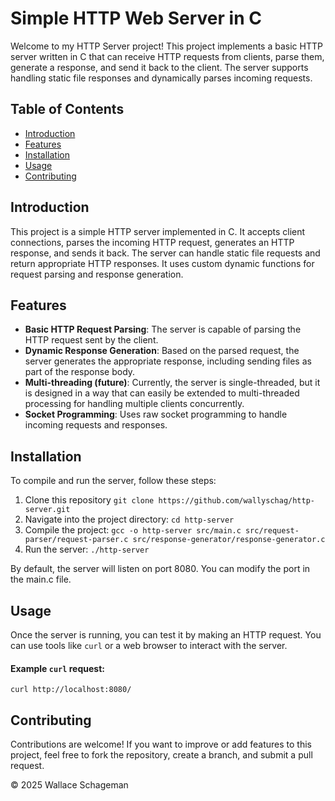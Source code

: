 # Simple HTTP Web Server in C

Welcome to my HTTP Server project! This project implements a basic HTTP server written in C that can receive HTTP requests from clients, parse them, generate a response, and send it back to the client. The server supports handling static file responses and dynamically parses incoming requests.

## Table of Contents

- [Introduction](#introduction)
- [Features](#features)
- [Installation](#installation)
- [Usage](#usage)
- [Contributing](#contributing)

## Introduction

This project is a simple HTTP server implemented in C. It accepts client connections, parses the incoming HTTP request, generates an HTTP response, and sends it back. The server can handle static file requests and return appropriate HTTP responses. It uses custom dynamic functions for request parsing and response generation.

## Features

- **Basic HTTP Request Parsing**: The server is capable of parsing the HTTP request sent by the client.
- **Dynamic Response Generation**: Based on the parsed request, the server generates the appropriate response, including sending files as part of the response body.
- **Multi-threading (future)**: Currently, the server is single-threaded, but it is designed in a way that can easily be extended to multi-threaded processing for handling multiple clients concurrently.
- **Socket Programming**: Uses raw socket programming to handle incoming requests and responses.

## Installation

To compile and run the server, follow these steps:
  1. Clone this repository
    `git clone https://github.com/wallyschag/http-server.git` 
  2. Navigate into the project directory:
    `cd http-server`
  3. Compile the project:
    `gcc -o http-server src/main.c src/request-parser/request-parser.c src/response-generator/response-generator.c`
  4. Run the server:
    `./http-server`

By default, the server will listen on port 8080. You can modify the port in the main.c file.

## Usage
Once the server is running, you can test it by making an HTTP request. You can use tools like `curl` or a web browser to interact with the server.

#### Example `curl` request:
`curl http://localhost:8080/`

## Contributing
Contributions are welcome! If you want to improve or add features to this project, feel free to fork the repository, create a branch, and submit a pull request.

© 2025 Wallace Schageman
  
